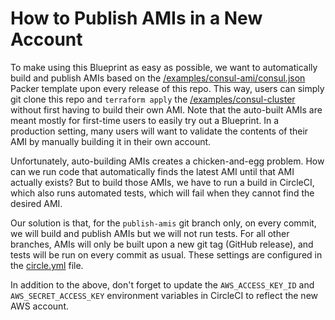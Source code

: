 # How to Publish AMIs in a New Account

To make using this Blueprint as easy as possible, we want to automatically build and publish AMIs based on the 
[/examples/consul-ami/consul.json](/examples/consul-ami/consul.json) Packer template upon every release of this repo. 
This way, users can simply git clone this repo and `terraform apply` the [/examples/consul-cluster](/examples/consul-cluster)
without first having to build their own AMI. Note that the auto-built AMIs are meant mostly for first-time users to 
easily try out a Blueprint. In a production setting, many users will want to validate the contents of their AMI by
manually building it in their own account.

Unfortunately, auto-building AMIs creates a chicken-and-egg problem. How can we run code that automatically finds the
latest AMI until that AMI actually exists? But to build those AMIs, we have to run a build in CircleCI, which also runs
automated tests, which will fail when they cannot find the desired AMI. 

Our solution is that, for the `publish-amis` git branch only, on every commit, we will build and publish AMIs but we will
not run tests. For all other branches, AMIs will only be built upon a new git tag (GitHub release), and tests will be
run on every commit as usual. These settings are configured in the [circle.yml](/circle.yml) file.

In addition to the above, don't forget to update the `AWS_ACCESS_KEY_ID` and `AWS_SECRET_ACCESS_KEY` environment 
variables in CircleCI to reflect the new AWS account.